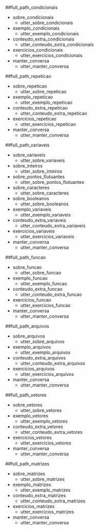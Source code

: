 ##full_path_condicionais
* sobre_condicionais
    - utter_sobre_condicionais
* exemplo_condicionais
	- utter_exemplo_condicionais
* conteudo_extra_condicionais
    - utter_conteudo_extra_condicionais
* exercicios_condicionais
    - utter_exercicios_condicionais
* manter_conversa
	- utter_manter_conversa

##full_path_repeticao
* sobre_repeticao
    - utter_sobre_repeticao
* exemplo_repeticao
	- utter_exemplo_repeticao
* conteudo_extra_repeticao
    - utter_conteudo_extra_repeticao
* exercicios_repeticao
    - utter_exercicios_repeticao
* manter_conversa
	- utter_manter_conversa

##full_path_variaveis
* sobre_variaveis
    - utter_sobre_variaveis
* sobre_inteiros
    - utter_sobre_inteiros
* sobre_pontos_flutuantes
    - utter_sobre_pontos_flutuantes
* sobre_caracteres
    - utter_sobre_caracteres
* sobre_booleanos
    - utter_sobre_booleanos
* exemplo_variaveis
	- utter_exemplo_variaveis
* conteudo_extra_variaveis
    - utter_conteudo_extra_variaveis
* exercicios_variaveis
    - utter_exercicios_variaveis
* manter_conversa
	- utter_manter_conversa


##full_path_funcao
* sobre_funcao
    - utter_sobre_funcao
* exemplo_funcao
	- utter_exemplo_funcao
* conteudo_extra_funcao
    - utter_conteudo_extra_funcao
* exercicios_funcao
    - utter_exercicios_funcao
* manter_conversa
	- utter_manter_conversa

##full_path_arquivos
* sobre_arquivos
    - utter_sobre_arquivos
* exemplo_arquivos
	- utter_exemplo_arquivos
* conteudo_extra_arquivos
    - utter_conteudo_extra_arquivos
* exercicios_arquivos
    - utter_exercicios_arquivos
* manter_conversa
	- utter_manter_conversa

##full_path_vetores
* sobre_vetores
    - utter_sobre_vetores
* exemplo_vetores
    - utter_exemplo_vetores
* conteudo_extra_vetores
    - utter_conteudo_extra_vetores
* exercicios_vetores
    - utter_exercicios_vetores
* manter_conversa
    - utter_manter_conversa

##full_path_matrizes
* sobre_matrizes
    - utter_sobre_matrizes
* exemplo_matrizes
    - utter_exemplo_matrizes
* conteudo_extra_matrizes
    - utter_conteudo_extra_matrizes
* exercicios_matrizes
    - utter_exercicios_matrizes
* manter_conversa
    - utter_manter_conversa

